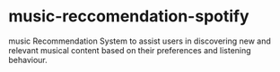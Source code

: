# music-reccomendation-spotify
 music Recommendation System to assist users in discovering new and relevant musical content based on their preferences and listening behaviour.
